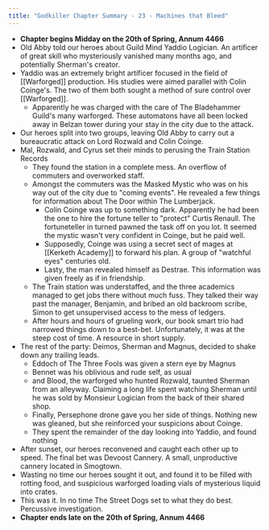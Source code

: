 ```yaml
---
title: "Godkiller Chapter Summary - 23 - Machines that Bleed"
---
```

- **Chapter begins Midday on the 20th of Spring, Annum 4466**
- Old Abby told our heroes about Guild Mind Yaddio Logician. An artificer of great skill who mysteriously vanished many months ago, and potentially Sherman's creator.
- Yaddio was an extremely bright artificer focused in the field of [[Warforged]] production. His studies were aimed parallel with Colin Coinge's. The two of them both sought a method of sure control over [[Warforged]].
	- Apparently he was charged with the care of The Bladehammer Guild's many warforged. These automatons have all been locked away in Belzan tower during your stay in the city due to the attack.
- Our heroes split into two groups, leaving Old Abby to carry out a bureaucratic attack on Lord Rozwald and Colin Coinge.
- Mal, Rozwald, and Cyrus set their minds to perusing the Train Station Records
	- They found the station in a complete mess. An overflow of commuters and overworked staff.
	- Amongst the commuters was the Masked Mystic who was on his way out of the city due to "coming events". He revealed a few things for information about The Door within The Lumberjack.
		- Colin Coinge was up to something dark. Apparently he had been the one to hire the fortune teller to "protect" Curtis Renaull. The fortuneteller in turned pawned the task off on you lot. It seemed the mystic wasn't very confident in Coinge, but he paid well.
		- Supposedly, Coinge was using a secret sect of mages at [[Kerketh Academy]] to forward his plan. A group of "watchful eyes" centuries old.
		- Lasty, the man revealed himself as Destrae. This information was given freely as if in friendship.
	- The Train station was understaffed, and the three academics managed to get jobs there without much fuss. They talked their way past the manager, Benjamin, and bribed an old backroom scribe, Simon to get unsupervised access to the mess of ledgers.
	- After hours and hours of grueling work, our book smart trio had narrowed things down to a best-bet. Unfortunately, it was at the steep cost of time. A resource in short supply.
- The rest of the party: Deimos, Sherman and Magnus, decided to shake down any trailing leads.
	- Eddoch of The Three Fools was given a stern eye by Magnus
	- Bennet was his oblivious and rude self, as usual
	- and Blood, the warforged who hunted Rozwald, taunted Sherman from an alleyway. Claiming a long life spent watching Sherman until he was sold by Monsieur Logician from the back of their shared shop.
	- Finally, Persephone drone gave you her side of things. Nothing new was gleaned, but she reinforced your suspicions about Coinge.
	- They spent the remainder of the day looking into Yaddio, and found nothing
- After sunset, our heroes reconvened and caught each other up to speed. The final bet was Devoost Cannery. A small, unproductive cannery located in Smogtown.
- Wasting no time our heroes sought it out, and found it to be filled with rotting food, and suspicious warforged loading vials of mysterious liquid into crates.
- This was it. In no time The Street Dogs set to what they do best. Percussive investigation.
- **Chapter ends late on the 20th of Spring, Annum 4466**